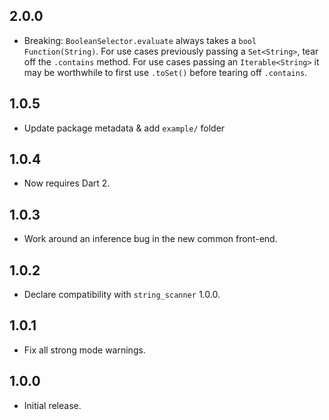 ## 2.0.0

* Breaking: `BooleanSelector.evaluate` always takes a `bool Function(String)`.
  For use cases previously passing a `Set<String>`, tear off the `.contains`
  method. For use cases passing an `Iterable<String>` it may be worthwhile to
  first use `.toSet()` before tearing off `.contains`.

## 1.0.5

* Update package metadata & add `example/` folder

## 1.0.4

* Now requires Dart 2.

## 1.0.3

* Work around an inference bug in the new common front-end.

## 1.0.2

* Declare compatibility with `string_scanner` 1.0.0.

## 1.0.1

* Fix all strong mode warnings.

## 1.0.0

* Initial release.
